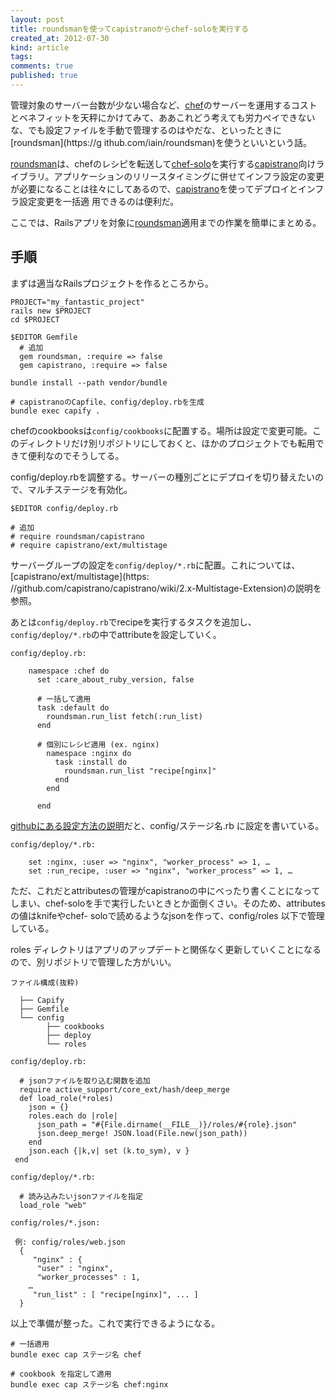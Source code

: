 ```yaml
---
layout: post
title: roundsmanを使ってcapistranoからchef-soloを実行する
created_at: 2012-07-30
kind: article
tags:
comments: true
published: true
---
```

管理対象のサーバー台数が少ない場合など、[chef](http://www.opscode.com/chef/)のサーバーを運用するコストとベネフィットを天秤にかけてみて、ああこれどう考えても労力ペイできないな、でも設定ファイルを手動で管理するのはやだな、といったときに[roundsman](https://g
ithub.com/iain/roundsman)を使うといいという話。

<!-- more -->

[roundsman](https://github.com/iain/roundsman)は、chefのレシピを転送して[chef-solo](http://wiki.opscode.com/display/chef/Chef+Solo)を実行する[capistrano](https://github.com/capistrano/capistrano)向けライブラリ。アプリケーションのリリースタイミングに併せてインフラ設定の変更が必要になることは往々にしてあるので、[capistrano](https://github.com/capistrano/capistrano)を使ってデプロイとインフラ設定変更を一括適
用できるのは便利だ。

ここでは、Railsアプリを対象に[roundsman](https://github.com/iain/roundsman)適用までの作業を簡単にまとめる。

## 手順

まずは適当なRailsプロジェクトを作るところから。

    
    PROJECT="my_fantastic_project"
    rails new $PROJECT
    cd $PROJECT
    
    $EDITOR Gemfile
      # 追加
      gem roundsman, :require => false
      gem capistrano, :require => false
    
    bundle install --path vendor/bundle
    
    # capistranoのCapfile、config/deploy.rbを生成
    bundle exec capify .
    

chefのcookbooksは`config/cookbooks`に配置する。場所は設定で変更可能。このディレクトリだけ別リポジトリにしておくと、ほかのプロジェクトでも転用できて便利なのでそうしてる。

config/deploy.rbを調整する。サーバーの種別ごとにデプロイを切り替えたいので、マルチステージを有効化。

    
    $EDITOR config/deploy.rb
    
    # 追加
    # require roundsman/capistrano
    # require capistrano/ext/multistage
    

サーバーグループの設定を`config/deploy/*.rb`に配置。これについては、[capistrano/ext/multistage](https:
//github.com/capistrano/capistrano/wiki/2.x-Multistage-Extension)の説明を参照。

あとは`config/deploy.rb`でrecipeを実行するタスクを追加し、`config/deploy/*.rb`の中でattributeを設定していく。

    
    config/deploy.rb:
    
        namespace :chef do
          set :care_about_ruby_version, false
    
          # 一括して適用
          task :default do
            roundsman.run_list fetch(:run_list)
          end
    
          # 個別にレシピ適用 (ex. nginx)
            namespace :nginx do
              task :install do
                roundsman.run_list "recipe[nginx]"
              end
            end
    
          end
    

[githubにある設定方法の説明](https://github.com/iain/roundsman#configuration)だと、config/ステージ名.rb に設定を書いている。

    
    config/deploy/*.rb:
    
        set :nginx, :user => "nginx", "worker_process" => 1, …
        set :run_recipe, :user => "nginx", "worker_process" => 1, …
    

ただ、これだとattributesの管理がcapistranoの中にべったり書くことになってしまい、chef-soloを手で実行したいときとか面倒くさい。そのため、attributesの値はknifeやchef-
soloで読めるようなjsonを作って、config/roles 以下で管理している。

roles ディレクトリはアプリのアップデートと関係なく更新していくことになるので、別リポジトリで管理した方がいい。

    
    ファイル構成(抜粋)
    
      ├── Capify
      ├── Gemfile
      └── config
            ├── cookbooks
            ├── deploy
            └── roles
    
    config/deploy.rb:
    
      # jsonファイルを取り込む関数を追加
      require active_support/core_ext/hash/deep_merge
      def load_role(*roles)
        json = {}
        roles.each do |role|
          json_path = "#{File.dirname(__FILE__)}/roles/#{role}.json"
          json.deep_merge! JSON.load(File.new(json_path))
        end
        json.each {|k,v| set (k.to_sym), v }
     end
    
    config/deploy/*.rb:
    
      # 読み込みたいjsonファイルを指定
      load_role "web"
    
    config/roles/*.json:
    
     例: config/roles/web.json
      {
         "nginx" : {
          "user" : "nginx",
          "worker_processes" : 1,
        …
         "run_list" : [ "recipe[nginx]", ... ]
      }
    

以上で準備が整った。これで実行できるようになる。

    
    # 一括適用
    bundle exec cap ステージ名 chef
    
    # cookbook を指定して適用
    bundle exec cap ステージ名 chef:nginx
    

